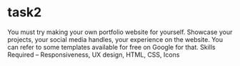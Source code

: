 # task2
You must try making your own portfolio website for yourself. Showcase your projects, your social media handles, your experience on the website. You can refer to some templates available for free on Google for that.  Skills Required – Responsiveness, UX design, HTML, CSS, Icons
